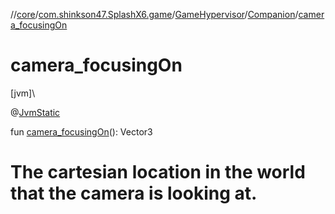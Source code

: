 //[core](../../../../index.md)/[com.shinkson47.SplashX6.game](../../index.md)/[GameHypervisor](../index.md)/[Companion](index.md)/[camera_focusingOn](camera_focusing-on.md)

# camera_focusingOn

[jvm]\

@[JvmStatic](https://kotlinlang.org/api/latest/jvm/stdlib/kotlin.jvm/-jvm-static/index.html)

fun [camera_focusingOn](camera_focusing-on.md)(): Vector3

# The cartesian location in the world that the camera is looking at.
